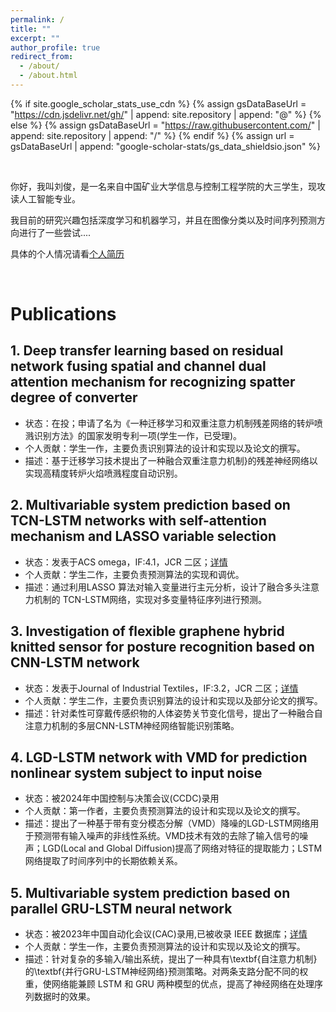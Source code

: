 ```yaml
---
permalink: /
title: ""
excerpt: ""
author_profile: true
redirect_from: 
  - /about/
  - /about.html
---
```


{% if site.google_scholar_stats_use_cdn %}
{% assign gsDataBaseUrl = "https://cdn.jsdelivr.net/gh/" | append: site.repository | append: "@" %}
{% else %}
{% assign gsDataBaseUrl = "https://raw.githubusercontent.com/" | append: site.repository | append: "/" %}
{% endif %}
{% assign url = gsDataBaseUrl | append: "google-scholar-stats/gs_data_shieldsio.json" %}

<span class='anchor' id='about-me'></span>

<br>

你好，我叫刘俊，是一名来自中国矿业大学信息与控制工程学院的大三学生，现攻读人工智能专业。

我目前的研究兴趣包括深度学习和机器学习，并且在图像分类以及时间序列预测方向进行了一些尝试....

具体的个人情况请看[个人简历](CV/个人简历模板_latex.pdf)

<span class='anchor' id='publications'></span>
<br>
# Publications

## 1. Deep transfer learning based on residual network fusing spatial and channel dual attention mechanism for recognizing spatter degree of converter

- 状态：在投；申请了名为《一种迁移学习和双重注意力机制残差网络的转炉喷溅识别方法》的国家发明专利一项\(学生一作，已受理)。
- 个人贡献：学生一作，主要负责识别算法的设计和实现以及论文的撰写。
- 描述：基于迁移学习技术提出了一种融合双重注意力机制}的残差神经网络以实现高精度转炉火焰喷溅程度自动识别。

## 2. Multivariable system prediction based on TCN-LSTM networks with self-attention mechanism and LASSO variable selection

- 状态：发表于ACS omega，IF:4.1，JCR 二区；[详情](https://pubs.acs.org/doi/full/10.1021/acsomega.3c06263)
- 个人贡献：学生二作，主要负责预测算法的实现和调优。
- 描述：通过利用LASSO 算法对输入变量进行主元分析，设计了融合多头注意力机制的 TCN-LSTM网络，实现对多变量特征序列进行预测。

## 3. Investigation of flexible graphene hybrid knitted sensor for posture recognition based on CNN-LSTM network

- 状态：发表于Journal of Industrial Textiles，IF:3.2，JCR 二区；[详情](https://journals.sagepub.com/doi/full/10.1177/15280837231225827)
- 个人贡献：学生二作，主要负责识别算法的设计和实现以及部分论文的撰写。
- 描述：针对柔性可穿戴传感织物的人体姿势关节变化信号，提出了一种融合自注意力机制的多层CNN-LSTM神经网络智能识别策略。

## 4. LGD-LSTM network with VMD for prediction  nonlinear system subject to input noise

- 状态：被2024年中国控制与决策会议(CCDC)录用
- 个人贡献：第一作者，主要负责预测算法的设计和实现以及论文的撰写。
- 描述：提出了一种基于带有变分模态分解（VMD）降噪的LGD-LSTM网络用于预测带有输入噪声的非线性系统。VMD技术有效的去除了输入信号的噪声；LGD(Local and Global Diffusion)提高了网络对特征的提取能力；LSTM网络提取了时间序列中的长期依赖关系。

## 5. Multivariable system prediction based on parallel GRU-LSTM neural network

- 状态：被2023年中国自动化会议(CAC)录用,已被收录 IEEE 数据库；[详情](https://ieeexplore.ieee.org/abstract/document/10452106)
- 个人贡献：学生一作，主要负责预测算法的设计和实现以及论文的撰写。
- 描述：针对复杂的多输入/输出系统，提出了一种具有\textbf{自注意力机制}的\textbf{并行GRU-LSTM神经网络}预测策略。对两条支路分配不同的权重，使网络能兼顾 LSTM 和 GRU 两种模型的优点，提高了神经网络在处理序列数据时的效果。
